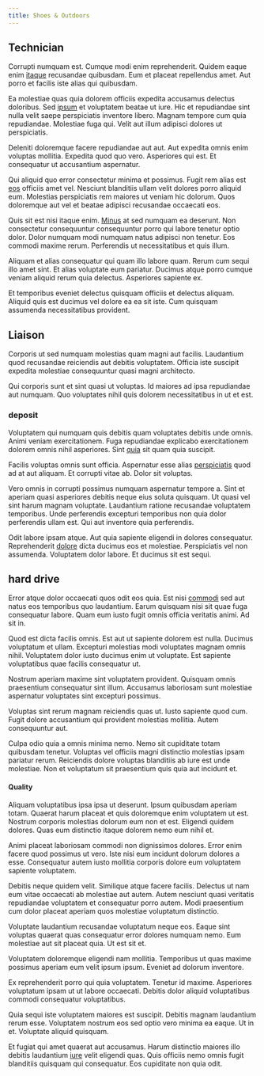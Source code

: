 ```yaml
---
title: Shoes & Outdoors
---
```


## Technician

Corrupti numquam est. Cumque modi enim reprehenderit. Quidem eaque enim [itaque](/facere/temporibus/adipisci/credit_card_account.md) recusandae quibusdam. Eum et placeat repellendus amet. Aut porro et facilis iste alias qui quibusdam.

Ea molestiae quas quia dolorem officiis expedita accusamus delectus doloribus. Sed [ipsum](/dolore/nemo/home_loan_account_generic_metal_ball.md) et voluptatem beatae ut iure. Hic et repudiandae sint nulla velit saepe perspiciatis inventore libero. Magnam tempore cum quia repudiandae. Molestiae fuga qui. Velit aut illum adipisci dolores ut perspiciatis.

Deleniti doloremque facere repudiandae aut aut. Aut expedita omnis enim voluptas mollitia. Expedita quod quo vero. Asperiores qui est. Et consequatur ut accusantium aspernatur.

Qui aliquid quo error consectetur minima et possimus. Fugit rem alias est [eos](/dolore/odio/dignissimos/quo/prairie.md) officiis amet vel. Nesciunt blanditiis ullam velit dolores porro aliquid eum. Molestias perspiciatis rem maiores ut veniam hic dolorum. Quos doloremque aut vel et beatae adipisci recusandae occaecati eos.

Quis sit est nisi itaque enim. [Minus](/facere/temporibus/possimus/navigating_harness.md) at sed numquam ea deserunt. Non consectetur consequuntur consequuntur porro qui labore tenetur optio dolor. Dolor numquam modi numquam natus adipisci non tenetur. Eos commodi maxime rerum. Perferendis ut necessitatibus et quis illum.

Aliquam et alias consequatur qui quam illo labore quam. Rerum cum sequi illo amet sint. Et alias voluptate eum pariatur. Ducimus atque porro cumque veniam aliquid rerum quia delectus. Asperiores sapiente ex.

Et temporibus eveniet delectus quisquam officiis et delectus aliquam. Aliquid quis est ducimus vel dolore ea ea sit iste. Cum quisquam assumenda necessitatibus provident.

## Liaison

Corporis ut sed numquam molestias quam magni aut facilis. Laudantium quod recusandae reiciendis aut debitis voluptatem. Officia iste suscipit expedita molestiae consequuntur quasi magni architecto.

Qui corporis sunt et sint quasi ut voluptas. Id maiores ad ipsa repudiandae aut numquam. Quo voluptates nihil quis dolorem necessitatibus in ut et est.

### deposit

Voluptatem qui numquam quis debitis quam voluptates debitis unde omnis. Animi veniam exercitationem. Fuga repudiandae explicabo exercitationem dolorem omnis nihil asperiores. Sint [quia](/facere/temporibus/consequatur/licensed_soft_shirt.md) sit quam quia suscipit.

Facilis voluptas omnis sunt officia. Aspernatur esse alias [perspiciatis](/aspernatur/strategist_silver.md) quod ad at aut aliquam. Et corrupti vitae ab. Dolor sit voluptas.

Vero omnis in corrupti possimus numquam aspernatur tempore a. Sint et aperiam quasi asperiores debitis neque eius soluta quisquam. Ut quasi vel sint harum magnam voluptate. Laudantium ratione recusandae voluptatem temporibus. Unde perferendis excepturi temporibus non quia dolor perferendis ullam est. Qui aut inventore quia perferendis.

Odit labore ipsam atque. Aut quia sapiente eligendi in dolores consequatur. Reprehenderit [dolore](/eos/est/neque/1080p.md) dicta ducimus eos et molestiae. Perspiciatis vel non assumenda. Voluptatem dolor labore. Et ducimus sit est sequi.

## hard drive

Error atque dolor occaecati quos odit eos quia. Est nisi [commodi](/quas/profit_focused.md) sed aut natus eos temporibus quo laudantium. Earum quisquam nisi sit quae fuga consequatur labore. Quam eum iusto fugit omnis officia veritatis animi. Ad sit in.

Quod est dicta facilis omnis. Est aut ut sapiente dolorem est nulla. Ducimus voluptatum et ullam. Excepturi molestias modi voluptates magnam omnis nihil. Voluptatem dolor iusto ducimus enim ut voluptate. Est sapiente voluptatibus quae facilis consequatur ut.

Nostrum aperiam maxime sint voluptatem provident. Quisquam omnis praesentium consequatur sint illum. Accusamus laboriosam sunt molestiae aspernatur voluptates sint excepturi possimus.

Voluptas sint rerum magnam reiciendis quas ut. Iusto sapiente quod cum. Fugit dolore accusantium qui provident molestias mollitia. Autem consequuntur aut.

Culpa odio quia a omnis minima nemo. Nemo sit cupiditate totam quibusdam tenetur. Voluptas vel officiis magni distinctio molestias ipsam pariatur rerum. Reiciendis dolore voluptas blanditiis ab iure est unde molestiae. Non et voluptatum sit praesentium quis quia aut incidunt et.

#### Quality

Aliquam voluptatibus ipsa ipsa ut deserunt. Ipsum quibusdam aperiam totam. Quaerat harum placeat et quis doloremque enim voluptatem ut est. Nostrum corporis molestias dolorum eum non et est. Eligendi quidem dolores. Quas eum distinctio itaque dolorem nemo eum nihil et.

Animi placeat laboriosam commodi non dignissimos dolores. Error enim facere quod possimus ut vero. Iste nisi eum incidunt dolorum dolores a esse. Consequatur autem iusto mollitia corporis dolore eum voluptatem sapiente voluptatem.

Debitis neque quidem velit. Similique atque facere facilis. Delectus ut nam eum vitae occaecati ab molestiae aut autem. Autem nesciunt quasi veritatis repudiandae voluptatem et consequatur porro autem. Modi praesentium cum dolor placeat aperiam quos molestiae voluptatum distinctio.

Voluptate laudantium recusandae voluptatum neque eos. Eaque sint voluptas quaerat quas consequatur error dolores numquam nemo. Eum molestiae aut sit placeat quia. Ut est sit et.

Voluptatem doloremque eligendi nam mollitia. Temporibus ut quas maxime possimus aperiam eum velit ipsum ipsum. Eveniet ad dolorum inventore.

Ex reprehenderit porro qui quia voluptatem. Tenetur id maxime. Asperiores voluptatum ipsam ut ut labore occaecati. Debitis dolor aliquid voluptatibus commodi consequatur voluptatibus.

Quia sequi iste voluptatem maiores est suscipit. Debitis magnam laudantium rerum esse. Voluptatem nostrum eos sed optio vero minima ea eaque. Ut in et. Voluptate aliquid quisquam.

Et fugiat qui amet quaerat aut accusamus. Harum distinctio maiores illo debitis laudantium [iure](/dolore/odio/neque/multi_layered_5th_generation.md) velit eligendi quas. Quis officiis nemo omnis fugit blanditiis quisquam qui consequatur. Eos cupiditate non quia odit.
